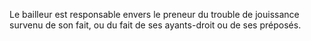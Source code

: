 Le bailleur est responsable envers le preneur du trouble de jouissance survenu de
son fait, ou du fait de ses ayants-droit ou de ses préposés.